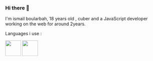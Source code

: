 ### Hi there 👋

I'm ismail boularbah, 18 years old , cuber and a JavaScript developer working on the web for around 2years.

Languages i use :

<img height="50px" width="50px" src="https://boularbahismail.netlify.app/img/ai/jslogo.svg" />   <img height="50px" width="50px" src="https://boularbahismail.netlify.app/img/ai/python.svg" /> 

